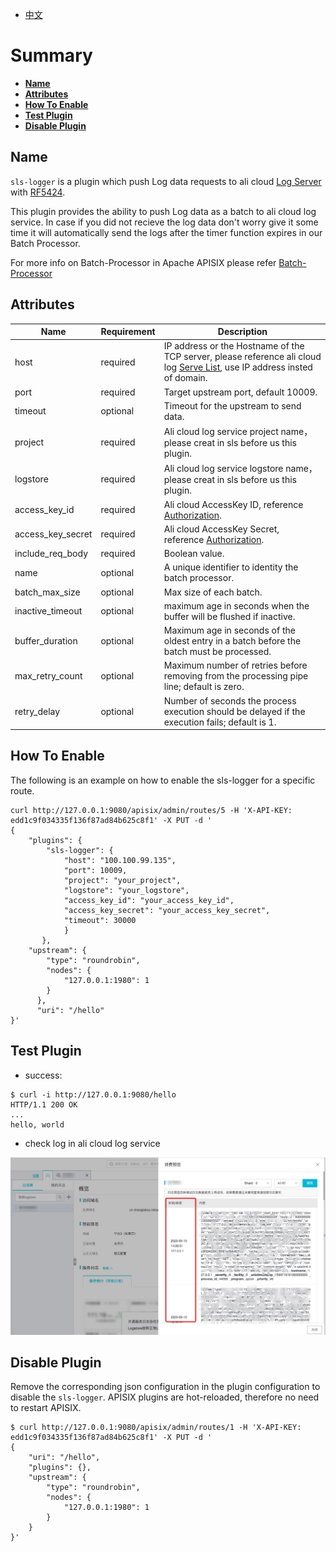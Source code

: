 <!--
#
# Licensed to the Apache Software Foundation (ASF) under one or more
# contributor license agreements.  See the NOTICE file distributed with
# this work for additional information regarding copyright ownership.
# The ASF licenses this file to You under the Apache License, Version 2.0
# (the "License"); you may not use this file except in compliance with
# the License.  You may obtain a copy of the License at
#
#     http://www.apache.org/licenses/LICENSE-2.0
#
# Unless required by applicable law or agreed to in writing, software
# distributed under the License is distributed on an "AS IS" BASIS,
# WITHOUT WARRANTIES OR CONDITIONS OF ANY KIND, either express or implied.
# See the License for the specific language governing permissions and
# limitations under the License.
#
-->

- [中文](../zh-cn/plugins/sls-logger.md)

# Summary

- [**Name**](#name)
- [**Attributes**](#attributes)
- [**How To Enable**](#how-to-enable)
- [**Test Plugin**](#test-plugin)
- [**Disable Plugin**](#disable-plugin)

## Name

`sls-logger` is a plugin which push Log data requests to ali cloud [Log Server](https://help.aliyun.com/document_detail/112903.html?spm=a2c4g.11186623.6.763.21321b47wcwt1u) with  [RF5424](https://tools.ietf.org/html/rfc5424).

This plugin provides the ability to push Log data as a batch to ali cloud log service. In case if you did not recieve the log data don't worry give it some time it will automatically send the logs after the timer function expires in our Batch Processor.

For more info on Batch-Processor in Apache APISIX please refer
[Batch-Processor](../batch-processor.md)

## Attributes

|Name           |Requirement    |Description|
|---------      |--------       |-----------|
|host           |required       | IP address or the Hostname of the TCP server, please reference ali cloud log [Serve List](https://help.aliyun.com/document_detail/29008.html?spm=a2c4g.11186623.2.14.49301b4793uX0z#reference-wgx-pwq-zdb), use IP address insted of domain.|
|port           |required       |Target upstream port, default 10009.|
|timeout        |optional       |Timeout for the upstream to send data.|
| project |required|Ali cloud log service project name，please creat in sls before us this plugin.|
| logstore | required |Ali cloud log service  logstore name，please creat in sls before us this plugin.|
| access_key_id | required | Ali cloud AccessKey ID, reference [Authorization](https://help.aliyun.com/document_detail/47664.html?spm=a2c4g.11186623.2.15.49301b47lfvxXP#task-xsk-ttc-ry).|
| access_key_secret | required |Ali cloud AccessKey Secret, reference [Authorization](https://help.aliyun.com/document_detail/47664.html?spm=a2c4g.11186623.2.15.49301b47lfvxXP#task-xsk-ttc-ry).|
| include_req_body | required| Boolean value. |
|name           |optional       |A unique identifier to identity the batch processor.|
|batch_max_size |optional       |Max size of each batch.|
|inactive_timeout|optional      |maximum age in seconds when the buffer will be flushed if inactive.|
|buffer_duration|optional       |Maximum age in seconds of the oldest entry in a batch before the batch must be processed.|
|max_retry_count|optional       |Maximum number of retries before removing from the processing pipe line; default is zero.|
|retry_delay    |optional       |Number of seconds the process execution should be delayed if the execution fails; default is 1.|

## How To Enable

The following is an example on how to enable the sls-logger for a specific route.

```shell
curl http://127.0.0.1:9080/apisix/admin/routes/5 -H 'X-API-KEY: edd1c9f034335f136f87ad84b625c8f1' -X PUT -d '
{
    "plugins": {
        "sls-logger": {
            "host": "100.100.99.135",
            "port": 10009,
            "project": "your_project",
            "logstore": "your_logstore",
            "access_key_id": "your_access_key_id",
            "access_key_secret": "your_access_key_secret",
            "timeout": 30000
            }
       },
    "upstream": {
        "type": "roundrobin",
        "nodes": {
            "127.0.0.1:1980": 1
        }
      },
      "uri": "/hello"
}'

```
## Test Plugin

* success:

```shell
$ curl -i http://127.0.0.1:9080/hello
HTTP/1.1 200 OK
...
hello, world
```

* check log in ali cloud log service

![](../images/plugin/sls-logger-1.png "sls logger view")

## Disable Plugin

Remove the corresponding json configuration in the plugin configuration to disable the `sls-logger`.
APISIX plugins are hot-reloaded, therefore no need to restart APISIX.

```shell
$ curl http://127.0.0.1:9080/apisix/admin/routes/1 -H 'X-API-KEY: edd1c9f034335f136f87ad84b625c8f1' -X PUT -d '
{
    "uri": "/hello",
    "plugins": {},
    "upstream": {
        "type": "roundrobin",
        "nodes": {
            "127.0.0.1:1980": 1
        }
    }
}'
```

